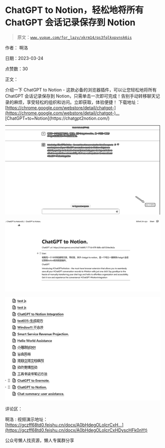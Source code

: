 # ChatGPT to Notion，轻松地将所有 ChatGPT 会话记录保存到 Notion

> 原文：[`www.yuque.com/for_lazy/xkrm14/qs3fqlkxpvnsk6is`](https://www.yuque.com/for_lazy/xkrm14/qs3fqlkxpvnsk6is)



作者： 啊洛



日期：2023-03-24



点赞数：30



正文：



介绍一下 ChatGPT to Notion - 这款必备的浏览器插件，可以让您轻松地将所有 ChatGPT 会话记录保存到 Notion，只需单击一次即可完成！告别手动转移聊天记录的麻烦，享受轻松的组织和访问。立即获取，体验便捷！ 下载地址： [[https://chrome.google.com/webstore/detail/chatgpt-](https://chrome.google.com/webstore/detail/chatgpt-)... ]([https://chrome.google.com/webstore/detail/chatgpt-to-](https://chrome.google.com/webstore/detail/chatgpt-to-)notion/bknieejaaomeegoflpgcckagimnbbgdp)[ChatGPT+to+Notion](https://chatgpt2notion.com/)



![](img/aa0cba4686fdacd94119cd1ad45fc141.png)  

![](img/3bcdb0f5c33905c8a32662be0c0c1480.png)  

![](img/dfcd54ee225284d342625946f0f87605.png)



评论区：



啊洛 : 视频演示地址： [https://gczff68td0.feishu.cn/docx/A0bHdegOLoIcrCxH...](https://gczff68td0.feishu.cn/docx/A0bHdegOLoIcrCxHDyscHFk0nYt)



公众号懒人找资源，懒人专属群分享

</ne-p></ne-p>